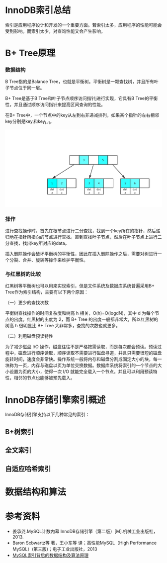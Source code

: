 # InnoDB索引总结
索引是应用程序设计和开发的一个重要方面。若索引太多，应用程序的性能可能会受到影响。而索引太少，对查询性能又会产生影响。



# B+ Tree原理

### 数据结构

B Tree指的是Balance Tree，也就是平衡树。平衡树是一颗查找树，并且所有叶子节点位于同一层。

B+ Tree是基于B Tree和叶子节点顺序访问指针j进行实现，它具有B Tree的平衡性，并且通过顺序访问指针来提高区间查询的性能。

在B+ Tree中，一个节点中的key从左到右非递减排列，如果某个指针的左右相邻key分别是key<sub>i</sub>和key<sub>i+1</sub>。

![](../../image/446.png)

### 操作

进行查找操作时，首先在根节点进行二分查找，找到一个key所在的指针，然后递归地在指针所指向的节点进行查找。直到查找叶子节点，然后在叶子节点上进行二分查找，找出key所对应的data。

插入删除操作会破坏平衡树的平衡性，因此在插入删除操作之后，需要对树进行一个分裂、合并、旋转等操作来维护平衡性。

### 与红黑树的比较

红黑树等平衡树也可以用来实现索引，但是文件系统及数据库系统普遍采用B+ Tree作为索引结构，主要有以下两个原因：

（一）更少的查找次数

平衡树查找操作的时间复杂度和树高 h 相关，O(h)=O(logdN)，其中 d 为每个节点的出度。红黑树的出度为 2，而 B+ Tree 的出度一般都非常大，所以红黑树的树高 h 很明显比 B+ Tree 大非常多，查找的次数也就更多。

（二）利用磁盘预读特性

为了减少磁盘 I/O 操作，磁盘往往不是严格按需读取，而是每次都会预读。预读过程中，磁盘进行顺序读取，顺序读取不需要进行磁盘寻道，并且只需要很短的磁盘旋转时间，速度会非常快。操作系统一般将内存和磁盘分割成固定大小的块，每一块称为一页，内存与磁盘以页为单位交换数据。数据库系统将索引的一个节点的大小设置为页的大小，使得一次 I/O 就能完全载入一个节点。并且可以利用预读特性，相邻的节点也能够被预先载入。

# InnoDB存储引擎索引概述

InnoDB存储引擎支持以下几种常见的索引：
## B+树索引

## 全文索引

## 自适应哈希索引

# 数据结构和算法

# 参考资料
- 姜承尧.MySQL计数内幕 InnoDB存储引擎（第二版）[M].机械工业出版社，2013.
- Baron Scbwartz等 著，王小东等 译；高性能MySQL（High Performance MySQL）(第三版)；电子工业出版社，2013
- [MySQL索引背后的数据结构及算法原理](http://blog.codinglabs.org/articles/theory-of-mysql-index.html)